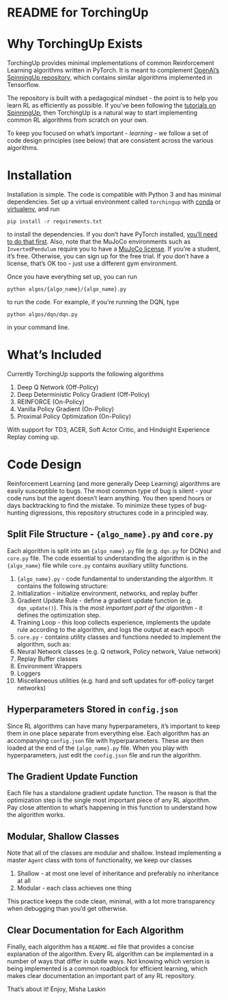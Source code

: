 # README for TorchingUp

# Why TorchingUp Exists

TorchingUp provides minimal implementations of common Reinforcement Learning algorithms written in PyTorch. It is meant to complement [OpenAI’s SpinningUp repository](https://github.com/openai/spinningup), which contains similar algorithms implemented in Tensorflow.

The repository is built with a pedagogical mindset - the point is to help you learn RL as efficiently as possible. If you’ve been following the [tutorials on SpinningUp](https://spinningup.openai.com/en/latest/), then TorchingUp is a natural way to start implementing common RL algorithms from scratch on your own.

To keep you focused on what’s important - *learning* - we follow a set of code design principles (see below) that are consistent across the various algorithms.

# Installation

Installation is simple. The code is compatible with Python 3 and has minimal dependencies. Set up a virtual environment called `torchingup` with [conda](https://docs.conda.io/projects/conda/en/latest/user-guide/install/) or [virtualenv](https://virtualenv.pypa.io/en/stable/installation/), and run

 `pip install -r requirements.txt`

 to install the dependencies. If you don’t have PyTorch installed, [you’ll need to do that first](https://pytorch.org/get-started/locally/). Also, note that the MuJoCo environments such as `InvertedPendulum`  require you to have a [MuJoCo license](https://www.roboti.us/license.html). If you’re a student, it’s free. Otherwise, you can sign up for the free trial. If you don’t have a license, that’s OK too - just use a different gym environment.

 Once you have everything set up, you can run

 `python algos/{algo_name}/{algo_name}.py`

 to run the code. For example, if you’re running the DQN, type

 `python algos/dqn/dqn.py`

 in your command line.


# What’s Included

Currently TorchingUp supports the following algorithms


1. Deep Q Network (Off-Policy)
2. Deep Deterministic Policy Gradient (Off-Policy)
3. REINFORCE (On-Policy)
4. Vanilla Policy Gradient (On-Policy)
5. Proximal Policy Optimization (On-Policy)

With support for TD3, ACER, Soft Actor Critic, and Hindsight Experience Replay coming up.

# Code Design

Reinforcement Learning (and more generally Deep Learning) algorithms are easily susceptible to bugs. The most common type of bug is silent - your code runs but the agent doesn’t learn anything. You then spend hours or days backtracking to find the mistake. To minimize these types of bug-hunting digressions, this repository structures code in a principled way.


## Split File Structure - `{algo_name}.py` and `core.py`

Each algorithm is split into an `{algo_name}.py` file (e.g. `dqn.py`  for DQNs) and `core.py` file. The code essential to understanding the algorithm is in the `{algo_name}` file while `core.py` contains auxiliary utility functions.


1. `{algo_name}.py` - code fundamental to understanding the algorithm. It contains the following structure:
  1. Initialization - initialize environment, networks, and replay buffer
  2. Gradient Update Rule - define a gradient update function (e.g.  `dqn_update()`). This is the *most important part of the algorithm* - it defines the optimization step.
  3. Training Loop - this loop collects experience, implements the update rule according to the algorithm, and logs the output at each epoch
2. `core.py` - contains utility classes and functions needed to implement the algorithm, such as:
  1. Neural Network classes (e.g. Q network, Policy network, Value network)
  2. Replay Buffer classes
  3. Environment Wrappers
  4. Loggers
  5. Miscellaneous utilities (e.g. hard and soft updates for off-policy target networks)


## Hyperparameters Stored in `config.json`

Since RL algorithms can have many hyperparameters, it’s important to keep them in one place separate from everything else. Each algorithm has an accompanying `config.json` file with hyperparameters. These are then loaded at the end of the `{algo_name}.py` file. When you play with hyperparameters, just edit the `config.json` file and run the algorithm.


## The Gradient Update Function

Each file has a standalone gradient update function. The reason is that the optimization step is the single most important piece of any RL algorithm. Pay close attention to what’s happening in this function to understand how the algorithm works.


## Modular, Shallow Classes

Note that all of the classes are modular and shallow. Instead implementing a master `Agent` class with tons of functionality, we keep our classes


1. Shallow - at most one level of inheritance and preferably no inheritance at all
2. Modular - each class achieves one thing

This practice keeps the code clean, minimal, with a lot more transparency when debugging than you’d get otherwise.


## Clear Documentation for Each Algorithm


Finally, each algorithm has a `README.md` file that provides a concise explanation of the algorithm. Every RL algorithm can be implemented in a number of ways that differ in subtle ways. Not knowing which version is being implemented is a common roadblock for efficient learning, which makes clear documentation an important part of any RL repository.

That’s about it!
Enjoy,
Misha Laskin

